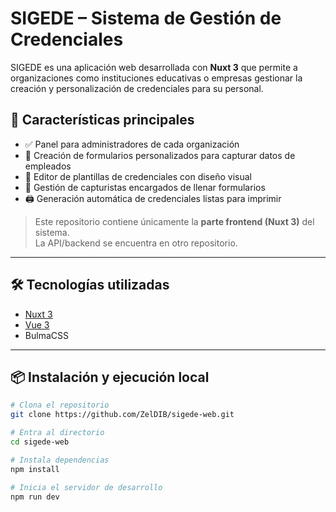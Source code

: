 # SIGEDE – Sistema de Gestión de Credenciales

SIGEDE es una aplicación web desarrollada con **Nuxt 3** que permite a organizaciones como instituciones educativas o empresas gestionar la creación y personalización de credenciales para su personal.

## 🚀 Características principales

- ✅ Panel para administradores de cada organización
- 🧾 Creación de formularios personalizados para capturar datos de empleados
- 🎨 Editor de plantillas de credenciales con diseño visual
- 👥 Gestión de capturistas encargados de llenar formularios
- 🖨️ Generación automática de credenciales listas para imprimir

> Este repositorio contiene únicamente la **parte frontend (Nuxt 3)** del sistema.  
> La API/backend se encuentra en otro repositorio.

---

## 🛠️ Tecnologías utilizadas

- [Nuxt 3](https://nuxt.com/)
- [Vue 3](https://vuejs.org/)
- BulmaCSS


---

## 📦 Instalación y ejecución local

```bash
# Clona el repositorio
git clone https://github.com/ZelDIB/sigede-web.git

# Entra al directorio
cd sigede-web

# Instala dependencias
npm install

# Inicia el servidor de desarrollo
npm run dev

